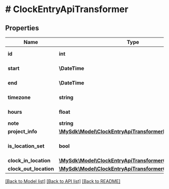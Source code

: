 # # ClockEntryApiTransformer

## Properties

Name | Type | Description | Notes
------------ | ------------- | ------------- | -------------
**id** | **int** | Clock entry ID | [optional]
**start** | **\DateTime** | Clock in time | [optional]
**end** | **\DateTime** | Clock out time | [optional]
**timezone** | **string** | Employee timezone | [optional]
**hours** | **float** | Hours worked | [optional]
**note** | **string** | Note | [optional]
**project_info** | [**\MySdk\Model\ClockEntryApiTransformerProjectInfo**](ClockEntryApiTransformerProjectInfo.md) |  | [optional]
**is_location_set** | **bool** | Whether location data is set | [optional]
**clock_in_location** | [**\MySdk\Model\ClockEntryApiTransformerClockInLocation**](ClockEntryApiTransformerClockInLocation.md) |  | [optional]
**clock_out_location** | [**\MySdk\Model\ClockEntryApiTransformerClockOutLocation**](ClockEntryApiTransformerClockOutLocation.md) |  | [optional]

[[Back to Model list]](../../README.md#models) [[Back to API list]](../../README.md#endpoints) [[Back to README]](../../README.md)
